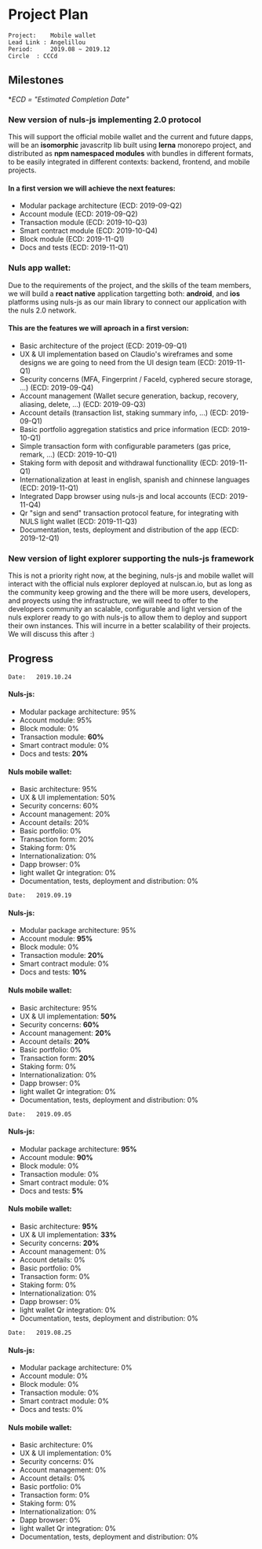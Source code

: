 # Project Plan
```
Project:	Mobile wallet
Lead Link : Angelillou
Period: 	2019.08 ~ 2019.12
Circle	: CCCd
```
## Milestones

**ECD = "Estimated Completion Date"*

### New version of nuls-js implementing 2.0 protocol

  This will support the official mobile wallet and the current and future dapps, will be an __isomorphic__ javascritp lib built using __lerna__ monorepo project, and distributed as __npm namespaced modules__ with bundles in different formats, to be easily integrated in different contexts: backend, frontend, and mobile projects.

  #### In a first version we will achieve the next features:
  - Modular package architecture (ECD: 2019-09-Q2)
  - Account module (ECD: 2019-09-Q2)
  - Transaction module (ECD: 2019-10-Q3)
  - Smart contract module (ECD: 2019-10-Q4)
  - Block module (ECD: 2019-11-Q1)
  - Docs and tests (ECD: 2019-11-Q1)

### Nuls app wallet:

  Due to the requirements of the project, and the skills of the team members, we will build a __react native__ application targetting both: __android__, and __ios__ platforms using nuls-js as our main library to connect our application with the nuls 2.0 network.

  #### This are the features we will aproach in a first version:
  - Basic architecture of the project (ECD: 2019-09-Q1)
  - UX & UI implementation based on Claudio's wireframes and some designs we are going to need from the UI design team (ECD: 2019-11-Q1)
  - Security concerns (MFA, Fingerprint / FaceId, cyphered secure storage, ...) (ECD: 2019-09-Q4)
  - Account management (Wallet secure generation, backup, recovery, aliasing, delete, ...) (ECD: 2019-09-Q3)
  - Account details (transaction list, staking summary info, ...) (ECD: 2019-09-Q1)
  - Basic portfolio aggregation statistics and price information (ECD: 2019-10-Q1)
  - Simple transaction form with configurable parameters (gas price, remark, ...) (ECD: 2019-10-Q1)
  - Staking form with deposit and withdrawal functionallity (ECD: 2019-11-Q1)
  - Internationalization at least in english, spanish and chinnese languages (ECD: 2019-11-Q1)
  - Integrated Dapp browser using nuls-js and local accounts (ECD: 2019-11-Q4)
  - Qr "sign and send" transaction protocol feature, for integrating with NULS light wallet (ECD: 2019-11-Q3)
  - Documentation, tests, deployment and distribution of the app (ECD: 2019-12-Q1)

### New version of light explorer supporting the nuls-js framework

  This is not a priority right now, at the begining, nuls-js and mobile wallet will interact with the official nuls explorer deployed at nulscan.io, but as long as the community keep growing and the there will be more users, developers, and proyects using the infrastructure, we will need to offer to the developers community an scalable, configurable and light version of the nuls explorer ready to go with nuls-js to allow them to deploy and support their own instances. This will incurre in a better scalability of their projects.
  We will discuss this after :)

## Progress 


```
Date: 	2019.10.24
```

#### Nuls-js:

  - Modular package architecture: 95%
  - Account module: 95%
  - Block module: 0%
  - Transaction module: __60%__
  - Smart contract module: 0%
  - Docs and tests: __20%__

#### Nuls mobile wallet:

  - Basic architecture: 95%
  - UX & UI implementation: 50%
  - Security concerns: 60%
  - Account management: 20%
  - Account details: 20%
  - Basic portfolio: 0%
  - Transaction form: 20%
  - Staking form: 0%
  - Internationalization: 0%
  - Dapp browser: 0%
  - light wallet Qr integration: 0%
  - Documentation, tests, deployment and distribution: 0%


```
Date: 	2019.09.19
```

#### Nuls-js:

  - Modular package architecture: 95%
  - Account module: __95%__
  - Block module: 0%
  - Transaction module: __20%__
  - Smart contract module: 0%
  - Docs and tests: __10%__

#### Nuls mobile wallet:

  - Basic architecture: 95%
  - UX & UI implementation: __50%__
  - Security concerns: __60%__
  - Account management: __20%__
  - Account details: __20%__
  - Basic portfolio: 0%
  - Transaction form: __20%__
  - Staking form: 0%
  - Internationalization: 0%
  - Dapp browser: 0%
  - light wallet Qr integration: 0%
  - Documentation, tests, deployment and distribution: 0%


```
Date: 	2019.09.05
```

#### Nuls-js:

  - Modular package architecture: __95%__
  - Account module: __90%__
  - Block module: 0%
  - Transaction module: 0%
  - Smart contract module: 0%
  - Docs and tests: __5%__

#### Nuls mobile wallet:

  - Basic architecture: __95%__
  - UX & UI implementation: __33%__
  - Security concerns: __20%__
  - Account management: 0%
  - Account details: 0%
  - Basic portfolio: 0%
  - Transaction form: 0%
  - Staking form: 0%
  - Internationalization: 0%
  - Dapp browser: 0%
  - light wallet Qr integration: 0%
  - Documentation, tests, deployment and distribution: 0%


```
Date: 	2019.08.25
```

#### Nuls-js:

  - Modular package architecture: 0%
  - Account module: 0%
  - Block module: 0%
  - Transaction module: 0%
  - Smart contract module: 0%
  - Docs and tests: 0%

#### Nuls mobile wallet:

  - Basic architecture: 0%
  - UX & UI implementation: 0%
  - Security concerns: 0%
  - Account management: 0%
  - Account details: 0%
  - Basic portfolio: 0%
  - Transaction form: 0%
  - Staking form: 0%
  - Internationalization: 0%
  - Dapp browser: 0%
  - light wallet Qr integration: 0%
  - Documentation, tests, deployment and distribution: 0%
